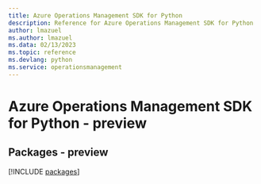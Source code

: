 ```yaml
---
title: Azure Operations Management SDK for Python
description: Reference for Azure Operations Management SDK for Python
author: lmazuel
ms.author: lmazuel
ms.data: 02/13/2023
ms.topic: reference
ms.devlang: python
ms.service: operationsmanagement
---
```

# Azure Operations Management SDK for Python - preview
## Packages - preview
[!INCLUDE [packages](operations-management-index.md)]